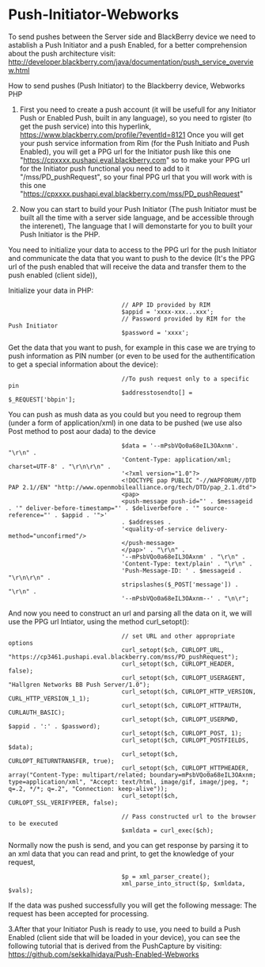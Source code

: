 Push-Initiator-Webworks
=======================

To send pushes between the Server side and BlackBerry device we need to astablish a Push Initiator and a push Enabled, for a better comprehension about the push architecture visit: http://developer.blackberry.com/java/documentation/push_service_overview.html  

How to send pushes (Push Initiator) to the Blackberry device, Webworks PHP

1. First you need to create a push account (it will be usefull for any Initiator Push or Enabled Push, built in any language), so you need to rgister (to get the push service) into this hyperlink, https://www.blackberry.com/profile/?eventId=8121 
Once you will get your push service information from Rim (for the Push Initiato and Push Enabled), you will get a PPG url for the Initiator push like this one "https://cpxxxx.pushapi.eval.blackberry.com" so to make your PPG url for the Initiator push functional you need to add to it "/mss/PD_pushRequest", so your final PPG url that you will work with is this one "https://cpxxxx.pushapi.eval.blackberry.com/mss/PD_pushRequest"

2. Now you can start to build your Push Initiator (The push Initiator must be built all the time with a server side language, and be accessible through the interenet),
The language that I will demonstarte for you to built your Push Initiator is the PHP. 

 You need to initialize your data to access to the PPG url for the push Initiator and communicate the data that you want to push to the device (It's the PPG url of the push enabled that will receive the data and transfer them to the push enabled (client side)),
 
 Initialize your data in PHP:
 
									// APP ID provided by RIM
									$appid = 'xxxx-xxx...xxx';
									// Password provided by RIM for the Push Initiator
									$password = 'xxxx';

  Get the data that you want to push, for example in this case we are trying to push information as PIN number (or even to  be used for the authentification to get a special information about the device):
    
								    //To push request only to a specific pin
								    $addresstosendto[] = $_REQUEST['bbpin'];  
    
    
  You can push as mush data as you could but you need to regroup them (under a form of application/xml) in one data to be pushed (we use also Post method to post aour dada) to the device
  
								    $data = '--mPsbVQo0a68eIL3OAxnm'. "\r\n" .
								    'Content-Type: application/xml; charset=UTF-8' . "\r\n\r\n" .
								    '<?xml version="1.0"?>
								    <!DOCTYPE pap PUBLIC "-//WAPFORUM//DTD PAP 2.1//EN" "http://www.openmobilealliance.org/tech/DTD/pap_2.1.dtd">
								    <pap>
								    <push-message push-id="' . $messageid . '" deliver-before-timestamp="' . $deliverbefore . '" source-reference="' . $appid . '">'
								    . $addresses .
								    '<quality-of-service delivery-method="unconfirmed"/>
								    </push-message>
								    </pap>' . "\r\n" .
								    '--mPsbVQo0a68eIL3OAxnm' . "\r\n" .
								    'Content-Type: text/plain' . "\r\n" .
								    'Push-Message-ID: ' . $messageid . "\r\n\r\n" .
								    stripslashes($_POST['message']) . "\r\n" .
								    '--mPsbVQo0a68eIL3OAxnm--' . "\n\r";

  And now you need to construct an url and parsing all the data on it, we will use the PPG url Intiator, using the method curl_setopt():
  
   
								    // set URL and other appropriate options
								    curl_setopt($ch, CURLOPT_URL, "https://cp3461.pushapi.eval.blackberry.com/mss/PD_pushRequest");
								    curl_setopt($ch, CURLOPT_HEADER, false);
								    curl_setopt($ch, CURLOPT_USERAGENT, "Hallgren Networks BB Push Server/1.0");
								    curl_setopt($ch, CURLOPT_HTTP_VERSION, CURL_HTTP_VERSION_1_1);
								    curl_setopt($ch, CURLOPT_HTTPAUTH, CURLAUTH_BASIC);
								    curl_setopt($ch, CURLOPT_USERPWD, $appid . ':' . $password);
								    curl_setopt($ch, CURLOPT_POST, 1);
								    curl_setopt($ch, CURLOPT_POSTFIELDS, $data);
								    curl_setopt($ch, CURLOPT_RETURNTRANSFER, true);
								    curl_setopt($ch, CURLOPT_HTTPHEADER, array("Content-Type: multipart/related; boundary=mPsbVQo0a68eIL3OAxnm; type=application/xml", "Accept: text/html, image/gif, image/jpeg, *; q=.2, */*; q=.2", "Connection: keep-alive"));
								    curl_setopt($ch, CURLOPT_SSL_VERIFYPEER, false);
								
								    // Pass constructed url to the browser to be executed
								    $xmldata = curl_exec($ch);

 Normally now the push is send, and you can get response by parsing it to an xml data that you can read and print, to get the knowledge of your request,
  
								    $p = xml_parser_create();
								    xml_parse_into_struct($p, $xmldata, $vals);

 If the data was pushed successfully you will get the following message: The request has been accepted for processing.
 
 3.After that your Initiator Push is ready to use, you need to build a Push Enabled (client side that will be loaded in your device), you can see the following tutorial that is derived from the PushCapture by visiting: https://github.com/sekkalhidaya/Push-Enabled-Webworks  
 
    
      
  
